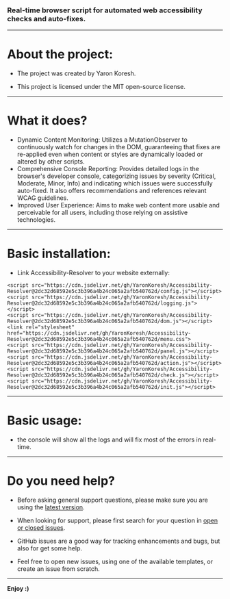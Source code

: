 ### Real-time browser script for automated web accessibility checks and auto-fixes.

- - -

# About the project:

* The project was created by Yaron Koresh.

* This project is licensed under the MIT open-source license.

- - -

# What it does?

* Dynamic Content Monitoring: Utilizes a MutationObserver to continuously watch for changes in the DOM, guaranteeing that fixes are re-applied even when content or styles are dynamically loaded or altered by other scripts.
* Comprehensive Console Reporting: Provides detailed logs in the browser's developer console, categorizing issues by severity (Critical, Moderate, Minor, Info) and indicating which issues were successfully auto-fixed. It also offers recommendations and references relevant WCAG guidelines.
* Improved User Experience: Aims to make web content more usable and perceivable for all users, including those relying on assistive technologies.

- - -

# Basic installation:

* Link Accessibility-Resolver to your website externally:
```
<script src="https://cdn.jsdelivr.net/gh/YaronKoresh/Accessibility-Resolver@2dc32d68592e5c3b396a4b24c065a2afb540762d/config.js"></script>
<script src="https://cdn.jsdelivr.net/gh/YaronKoresh/Accessibility-Resolver@2dc32d68592e5c3b396a4b24c065a2afb540762d/logging.js"></script>
<script src="https://cdn.jsdelivr.net/gh/YaronKoresh/Accessibility-Resolver@2dc32d68592e5c3b396a4b24c065a2afb540762d/dom.js"></script>
<link rel="stylesheet" href="https://cdn.jsdelivr.net/gh/YaronKoresh/Accessibility-Resolver@2dc32d68592e5c3b396a4b24c065a2afb540762d/menu.css">
<script src="https://cdn.jsdelivr.net/gh/YaronKoresh/Accessibility-Resolver@2dc32d68592e5c3b396a4b24c065a2afb540762d/panel.js"></script>
<script src="https://cdn.jsdelivr.net/gh/YaronKoresh/Accessibility-Resolver@2dc32d68592e5c3b396a4b24c065a2afb540762d/action.js"></script>
<script src="https://cdn.jsdelivr.net/gh/YaronKoresh/Accessibility-Resolver@2dc32d68592e5c3b396a4b24c065a2afb540762d/check.js"></script>
<script src="https://cdn.jsdelivr.net/gh/YaronKoresh/Accessibility-Resolver@2dc32d68592e5c3b396a4b24c065a2afb540762d/init.js"></script>
```

- - -

# Basic usage:

* the console will show all the logs and will fix most of the errors in real-time.

- - -

# Do you need help?

* Before asking general support questions, please make sure you are using the [latest version](https://github.com/YaronKoresh/Accessibility-Resolver/releases/latest).

* When looking for support, please first search for your question in [open or closed issues](https://github.com/YaronKoresh/Accessibility-Resolver/issues?q=is%3Aissue).

* GitHub issues are a good way for tracking enhancements and bugs, but also for get some help.

* Feel free to open new issues, using one of the available templates, or create an issue from scratch.

- - -

**Enjoy :)**
